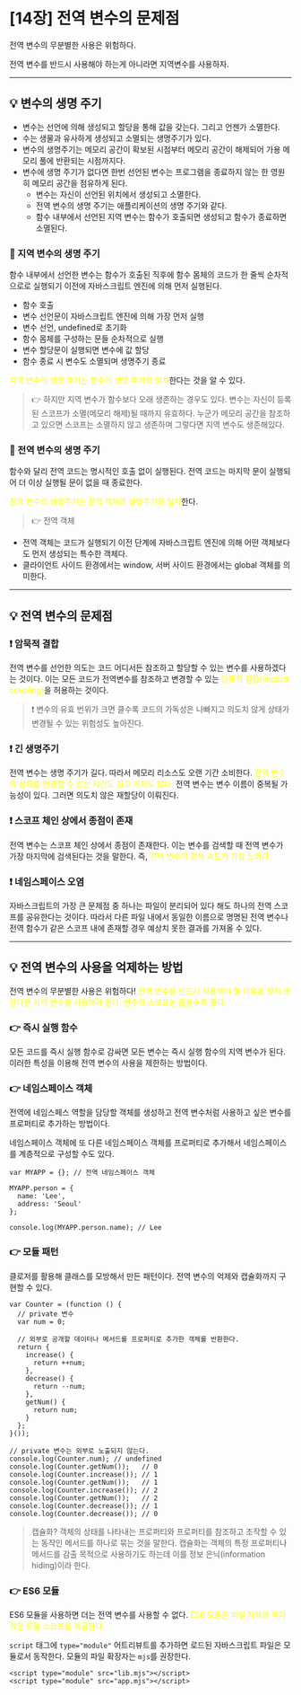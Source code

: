 # [14장] 전역 변수의 문제점

전역 변수의 무분별한 사용은 위험하다.

전역 변수를 반드시 사용해야 하는게 아니라면 지역변수를 사용하자.

---

## 💡 변수의 생명 주기

- 변수는 선언에 의해 생성되고 할당을 통해 값을 갖는다. 그리고 언젠가 소멸한다.
- 수는 생물과 유사하게 생성되고 소멸되는 생명주기가 있다.
- 변수의 생명주기는 메모리 공간이 확보된 시점부터 메모리 공간이 해제되어 가용 메모리 풀에 반환되는 시점까지다.
- 변수에 생명 주기가 없다면 한번 선언된 변수는 프로그램을 종료하지 않는 한 영원히 메모리 공간을 점유하게 된다.
    - 변수는 자신이 선언된 위치에서 생성되고 소멸한다.
    - 전역 변수의 생명 주기는 애플리케이션의 생명 주기와 같다.
    - 함수 내부에서 선언된 지역 변수는 함수가 호출되면 생성되고 함수가 종료하면 소멸된다.

### 📌 지역 변수의 생명 주기

함수 내부에서 선언한 변수는 함수가 호출된 직후에 함수 몸체의 코드가 한 줄씩 순차적으로로 실행되기 이전에 자바스크립트 엔진에 의해 먼저 실행된다.

- 함수 호출
- 변수 선언문이 자바스크립트 엔진에 의해 가장 먼저 실행
- 변수 선언, undefined로 초기화
- 함수 몸체를 구성하는 문들 순차적으로 실행
- 변수 할당문이 실행되면 변수에 값 할당
- 함수 종료 시 변수도 소멸되며 생명주기 종료

<span style="color: yellow">지역 변수의 생명 주기는 함수의 생명 주기와 일치</span>한다는 것을 알 수 있다.

> 👉 하지만 지역 변수가 함수보다 오래 생존하는 경우도 있다.
변수는 자신이 등록된 스코프가 소멸(메모리 해제)될 때까지 유효하다.
누군가 메모리 공간을 참조하고 있으면 스코프는 소멸하지 않고 생존하며 그렇다면 지역 변수도 생존해있다.
> 

### 📌 전역 변수의 생명 주기

함수와 달리 전역 코드는 명시적인 호출 없이 실행된다.
전역 코드는 마지막 문이 실행되어 더 이상 실행될 문이 없을 때 종료한다.

<span style="color: yellow">전역 변수의 생명주기는 전역 객체의 생명주기와 일치</span>한다.

> 👉  전역 객체
> 
- 전역 객체는 코드가 실행되기 이전 단계에 자바스크립트 엔진에 의해 어떤 객체보다도 먼저 생성되는 특수한 객체다.
- 클라이언트 사이드 환경에서는 window, 서버 사이드 환경에서는 global 객체를 의미한다.

---

## 💡 전역 변수의 문제점

### ❗️ 암묵적 결합

전역 변수를 선언한 의도는 코드 어디서든 참조하고 할당할 수 있는 변수를 사용하겠다는 것이다.
이는 모든 코드가 전역변수를 참조하고 변경할 수 있는 <span style="color: yellow">암묵적 결합(implicit coupling)</span>을 허용하는 것이다.

> ❗️ 변수의 유효 번위가 크면 클수록 코드의 가독성은 나빠지고 의도치 않게 상태가 변경될 수 있는 위험성도 높아진다.
> 

### ❗️ 긴 생명주기

전역 변수는 생명 주기가 길다. 따라서 메모리 리소스도 오랜 기간 소비한다.
<span style="color: yellow">전역 변수의 상태를 변경할 수 있는 시간도 길고 기회도 많다.</span>
전역 변수는 변수 이름이 중복될 가능성이 있다. 그러면 의도치 않은 재할당이 이뤄진다.

### ❗️ 스코프 체인 상에서 종점이 존재

전역 변수는 스코프 체인 상에서 종점이 존재한다.
이는 변수를 검색할 때 전역 변수가 가장 마지막에 검색된다는 것을 말한다. 즉, <span style="color: yellow">전역 변수의 검색 속도가 가장 느리다.</span>

### ❗️ 네임스페이스 오염

자바스크립트의 가장 큰 문제점 중 하나는 파일이 분리되어 있다 해도 하나의 전역 스코프를 공유한다는 것이다. 따라서 다른 파일 내에서 동일한 이름으로 명명된 전역 변수나 전역 함수가 같은 스코프 내에 존재할 경우 예상치 못한 결과를 가져올 수 있다.

---

## 💡 전역 변수의 사용을 억제하는 방법

전역 변수의 무분별한 사용은 위험하다!
<span style="color: yellow">전역 변수를 반드시 사용해야 할 이유를 찾지 못한다면 지역 변수를 사용해야 한다.
변수의 스코프는 좁을수록 좋다.</span>

### 👉 즉시 실행 함수

모든 코드를 즉시 실행 함수로 감싸면 모든 변수는 즉시 실행 함수의 지역 변수가 된다. 이러한 특성을 이용해 전역 변수의 사용을 제한하는 방법이다.

### 👉 네임스페이스 객체

전역에 네임스페스 역할을 담당할 객체를 생성하고 전역 변수처럼 사용하고 싶은 변수를 프로퍼티로 추가하는 방법이다.

네임스페이스 객체에 또 다른 네임스페이스 객체를 프로퍼티로 추가해서 네임스페이스를 계층적으로 구성할 수도 있다.

```
var MYAPP = {}; // 전역 네임스페이스 객체

MYAPP.person = {
  name: 'Lee',
  address: 'Seoul'
};

console.log(MYAPP.person.name); // Lee

```

### 👉 모듈 패턴

클로저를 활용해 클래스를 모방해서 만든 패턴이다.
전역 변수의 억제와 캡슐화까지 구현할 수 있다.

```
var Counter = (function () {
  // private 변수
  var num = 0;

  // 외부로 공개할 데이터나 메서드를 프로퍼티로 추가한 객체를 반환한다.
  return {
    increase() {
      return ++num;
    },
    decrease() {
      return --num;
    },
    getNum() {
      return num;
    }
  };
}());

// private 변수는 외부로 노출되지 않는다.
console.log(Counter.num); // undefined
console.log(Counter.getNum());   // 0
console.log(Counter.increase()); // 1
console.log(Counter.getNum());   // 1
console.log(Counter.increase()); // 2
console.log(Counter.getNum());   // 2
console.log(Counter.decrease()); // 1
console.log(Counter.decrease()); // 0

```

> 캡슐화?
객체의 상태를 나타내는 프로퍼티와 프로퍼티를 참조하고 조작할 수 있는 동작인 메서드를 하나로 묶는 것을 말한다. 캡슐화는 객체의 특정 프로퍼티나 메서드를 감출 목적으로 사용하기도 하는데 이를 정보 은닉(information hiding)이라 한다.
> 

### 👉 ES6 모듈

ES6 모듈을 사용하면 더는 전역 변수를 사용할 수 없다.
<span style="color: yellow">ES6 모듈은 파일 자체의 독자적인 모듈 스코프를 제공한다.</span>

`script` 태그에 `type="module"` 어트리뷰트를 추가하면 로드된 자바스크립트 파일은 모듈로서 동작한다. 모듈의 파일 확장자는 `mjs`를 권장한다.

```
<script type="module" src="lib.mjs"></script>
<script type="module" src="app.mjs"></script>

```